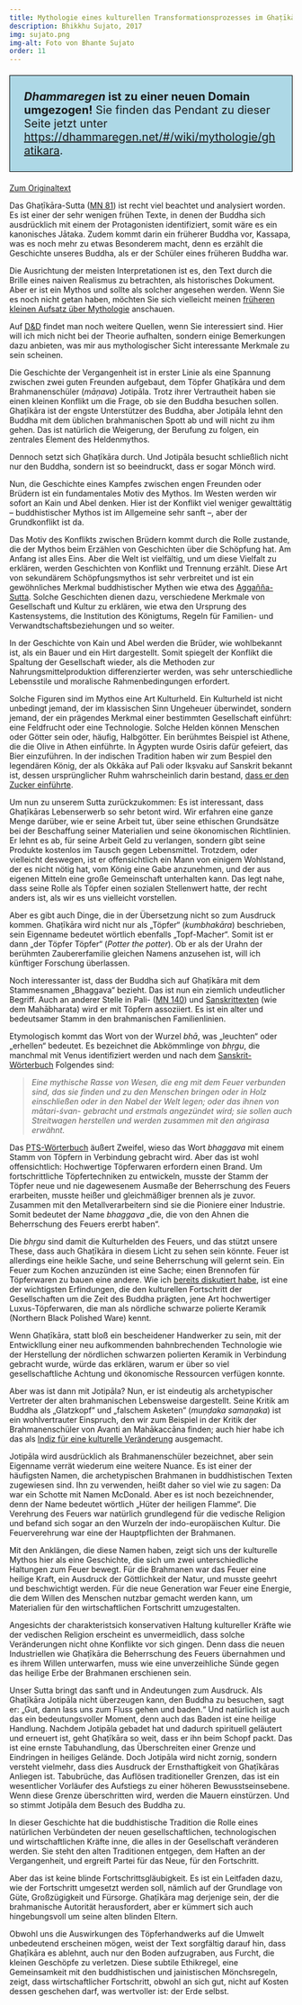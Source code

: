```yaml
---
title: Mythologie eines kulturellen Transformationsprozesses im Ghaṭīkāra-Sutta
description: Bhikkhu Sujato, 2017
img: sujato.png
img-alt: Foto von Bhante Sujato
order: 11
---
```


<p style="padding: 25px;
  border: thin solid black;
  background-color: lightblue;
  padding: 25px;
  font-size: 20px;"
><b><em>Dhammaregen</em> ist zu einer neuen Domain umgezogen!</b> Sie finden das Pendant zu dieser Seite jetzt unter <a href="https://dhammaregen.net/#/wiki/mythologie/ghatikara">https://dhammaregen.net/#/wiki/mythologie/ghatikara</a>.
</p>

[Zum Originaltext](https://discourse.suttacentral.net/t/a-mythology-of-cultural-transformation-in-the-gha-ikara-sutta/4657)

Das Ghaṭīkāra-Sutta ([MN 81](/suttas/#mn81/de/sabbamitta:0.1)) ist recht viel beachtet und analysiert worden. Es ist einer der sehr wenigen frühen Texte, in denen der Buddha sich ausdrücklich mit einem der Protagonisten identifiziert, somit wäre es ein kanonisches Jātaka. Zudem kommt darin ein früherer Buddha vor, Kassapa, was es noch mehr zu etwas Besonderem macht, denn es erzählt die Geschichte unseres Buddha, als er der  Schüler eines früheren Buddha war.

Die Ausrichtung der meisten Interpretationen ist es, den Text durch die Brille eines naiven Realismus zu betrachten, als historisches Dokument. Aber er ist ein Mythos und sollte als solcher angesehen werden. Wenn Sie es noch nicht getan haben, möchten Sie sich vielleicht meinen [früheren kleinen Aufsatz über Mythologie](/Mythologie/Mythos) anschauen.

Auf [D&D](https://discourse.suttacentral.net) findet man noch weitere Quellen, wenn Sie interessiert sind. Hier will ich mich nicht bei der Theorie aufhalten, sondern einige Bemerkungen dazu anbieten, was mir aus mythologischer Sicht interessante Merkmale zu sein scheinen.

Die Geschichte der Vergangenheit ist in erster Linie als eine Spannung zwischen zwei guten Freunden aufgebaut, dem Töpfer Ghaṭīkāra und dem Brahmanenschüler (*māṇava*) Jotipāla. Trotz ihrer Vertrautheit haben sie einen kleinen Konflikt um die Frage, ob sie den Buddha besuchen sollen. Ghaṭīkāra ist der engste Unterstützer des Buddha, aber Jotipāla lehnt den Buddha mit dem üblichen brahmanischen Spott ab und will nicht zu ihm gehen. Das ist natürlich die Weigerung, der Berufung zu folgen, ein zentrales Element des Heldenmythos.

Dennoch setzt sich Ghaṭīkāra durch. Und Jotipāla besucht schließlich nicht nur den Buddha, sondern ist so beeindruckt, dass er sogar Mönch wird.

Nun, die Geschichte eines Kampfes zwischen engen Freunden oder Brüdern ist ein fundamentales Motiv des Mythos. Im Westen werden wir sofort an Kain und Abel denken. Hier ist der Konflikt viel weniger gewalttätig – buddhistischer Mythos ist im Allgemeine sehr sanft –, aber der Grundkonflikt ist da.

Das Motiv des Konflikts zwischen Brüdern kommt durch die Rolle zustande, die der Mythos beim Erzählen von Geschichten über die Schöpfung hat. Am Anfang ist alles Eins. Aber die Welt ist vielfältig, und um diese Vielfalt zu erklären, werden Geschichten von Konflikt und Trennung erzählt. Diese Art von sekundärem Schöpfungsmythos ist sehr verbreitet und ist ein gewöhnliches Merkmal buddhistischer Mythen wie etwa des [Aggañña-Sutta](/suttas/#dn27/de/sabbamitta:0.1). Solche Geschichten dienen dazu, verschiedene Merkmale von Gesellschaft und Kultur zu erklären, wie etwa den Ursprung des Kastensystems, die Institution des Königtums, Regeln für Familien- und Verwandtschaftsbeziehungen und so weiter.

In der Geschichte von Kain und Abel werden die Brüder, wie wohlbekannt ist, als ein Bauer und ein Hirt dargestellt. Somit spiegelt der Konflikt die Spaltung der Gesellschaft wieder, als die Methoden zur Nahrungsmittelproduktion differenzierter werden, was sehr unterschiedliche Lebensstile und moralische Rahmenbedingungen erfordert.

Solche Figuren sind im Mythos eine Art Kulturheld. Ein Kulturheld ist nicht unbedingt jemand, der im klassischen Sinn Ungeheuer überwindet, sondern jemand, der ein prägendes Merkmal einer bestimmten Gesellschaft einführt: eine Feldfrucht oder eine Technologie. Solche Helden können Menschen oder Götter sein oder, häufig, Halbgötter. Ein berühmtes Beispiel ist Athene, die die Olive in Athen einführte. In Ägypten wurde Osiris dafür gefeiert, das Bier einzuführen. In der indischen Tradition haben wir zum Bespiel den legendären König, der als Okkāka auf Pali oder Ikṣvaku auf Sanskrit bekannt ist, dessen ursprünglicher Ruhm wahrscheinlich darin bestand, [dass er den Zucker einführte](https://en.wikipedia.org/wiki/Solar_dynasty#In_Jainism).

Um nun zu unserem Sutta zurückzukommen: Es ist interessant, dass Ghaṭīkāras Lebenserwerb so sehr betont wird. Wir erfahren eine ganze Menge darüber, wie er seine Arbeit tut, über seine ethischen Grundsätze bei der Beschaffung seiner Materialien und seine ökonomischen Richtlinien. Er lehnt es ab, für seine Arbeit Geld zu verlangen, sondern gibt seine Produkte kostenlos im Tausch gegen Lebensmittel. Trotzdem, oder vielleicht deswegen, ist er offensichtlich ein Mann von einigem Wohlstand, der es nicht nötig hat, vom König eine Gabe anzunehmen, und der aus eigenen Mitteln eine große Gemeinschaft unterhalten kann. Das legt nahe, dass seine Rolle als Töpfer einen sozialen Stellenwert hatte, der recht anders ist, als wir es uns vielleicht vorstellen.

Aber es gibt auch Dinge, die in der Übersetzung nicht so zum Ausdruck kommen. Ghaṭīkāra wird nicht nur als „Töpfer“ (*kumbhakāra*) beschrieben, sein Eigenname bedeutet wörtlich ebenfalls „Topf-Macher“. Somit ist er dann „der Töpfer Töpfer“ (*Potter the potter*). Ob er als der Urahn der berühmten Zaubererfamilie gleichen Namens anzusehen ist, will ich künftiger Forschung überlassen.

Noch interessanter ist, dass der Buddha sich auf Ghaṭīkāra mit dem Stammesnamen „Bhaggava“ bezieht. Das ist nun ein ziemlich undeutlicher Begriff. Auch an anderer Stelle in Pali- ([MN 140](/suttas/#mn140/de/sabbamitta:0.1)) und [Sanskrittexten](http://sanskritdictionary.com/bh%C4%81rgava/163270/1) (wie dem Mahābharata) wird er mit Töpfern assoziiert. Es ist ein alter und bedeutsamer Stamm in den brahmanischen Familienlinien.

Etymologisch kommt das Wort von der Wurzel *bhā*, was „leuchten“ oder „erhellen“ bedeutet. Es bezeichnet die Abkömmlinge von *bhṛgu*, die manchmal mit Venus identifiziert werden und nach dem [Sanskrit-Wörterbuch](http://sanskritdictionary.com/bh%E1%B9%9Bgu/165883/1) Folgendes sind:

>*Eine mythische Rasse von Wesen, die eng mit dem Feuer verbunden sind, das sie finden und zu den Menschen bringen oder in Holz einschließen oder in den Nabel der Welt legen; oder das ihnen von *mātari-śvan-* gebracht und erstmals angezündet wird; sie sollen auch Streitwagen herstellen und werden zusammen mit den *aṅgirasa* erwähnt.*

Das [PTS-Wörterbuch](https://suttacentral.net/define/bhaggava) äußert Zweifel, wieso das Wort *bhaggava* mit einem Stamm von Töpfern in Verbindung gebracht wird. Aber das ist wohl offensichtlich: Hochwertige Töpferwaren erfordern einen Brand. Um fortschrittliche Töpfertechniken zu entwickeln, musste der Stamm der Töpfer neue und nie dagewesenem Ausmaße der Beherrschung des Feuers erarbeiten, musste heißer und gleichmäßiger brennen als je zuvor. Zusammen mit den Metallverarbeitern sind sie die Pioniere einer Industrie. Somit bedeutet der Name *bhaggava* „die, die von den Ahnen die Beherrschung des Feuers ererbt haben“.

Die *bhṛgu* sind damit die Kulturhelden des Feuers, und das stützt unsere These, dass auch Ghaṭīkāra in diesem Licht zu sehen sein könnte. Feuer ist allerdings eine heikle Sache, und seine Beherrschung will gelernt sein. Ein Feuer zum Kochen anzuzünden ist eine Sache; einen Brennofen für Töpferwaren zu bauen eine andere. Wie ich [bereits diskutiert habe](/Mythologie/keramik), ist eine der wichtigsten Erfindungen, die den kulturellen Fortschritt der Gesellschaften um die Zeit des Buddha prägten, jene Art hochwertiger Luxus-Töpferwaren, die man als nördliche schwarze polierte Keramik (Northern Black Polished Ware) kennt.

Wenn Ghaṭīkāra, statt bloß ein bescheidener Handwerker zu sein, mit der Entwickllung einer neu aufkommenden bahnbrechenden Technologie wie der Herstellung der nördlichen schwarzen polierten Keramik in Verbindung gebracht wurde, würde das erklären, warum er über so viel gesellschaftliche Achtung und ökonomische Ressourcen verfügen konnte.

Aber was ist dann mit Jotipāla? Nun, er ist eindeutig als archetypischer Vertreter der alten brahmanischen Lebensweise dargestellt. Seine Kritik am Buddha als „Glatzkopf“ und „falschem Asketen“ (*muṇḍaka samaṇaka*) ist ein wohlvertrauter Einspruch, den wir zum Beispiel in der Kritik der Brahmanenschüler von Avanti an Mahākaccāna finden; auch hier habe ich das als [Indiz für eine kulturelle Veränderung](/Mythologie/mahakaccana) ausgemacht.

Jotipāla wird ausdrücklich als Brahmanenschüler bezeichnet, aber sein Eigenname verrät wiederum eine weitere Nuance. Es ist einer der häufigsten Namen, die archetypischen Brahmanen in buddhistischen Texten zugewiesen sind. Ihn zu verwenden, heißt daher so viel wie zu sagen: Da war ein Schotte mit Namen McDonald. Aber es ist noch bezeichnender, denn der Name bedeutet wörtlich „Hüter der heiligen Flamme“. Die Verehrung des Feuers war natürlich grundlegend für die vedische Religion und befand sich sogar an den Wurzeln der indo-europäischen Kultur. Die Feuerverehrung war eine der Hauptpflichten der Brahmanen.

Mit den Anklängen, die diese Namen haben, zeigt sich uns der kulturelle Mythos hier als eine Geschichte, die sich um zwei unterschiedliche Haltungen zum Feuer bewegt. Für die Brahmanen war das Feuer eine heilige Kraft, ein Ausdruck der Göttlichkeit der Natur, und musste geehrt und beschwichtigt werden. Für die neue Generation war Feuer eine Energie, die dem Willen des Menschen nutzbar gemacht werden kann, um Materialien für den wirtschaftlichen Fortschritt umzugestalten.

Angesichts der charakteristsich konservativen Haltung kultureller Kräfte wie der vedischen Religion erscheint es unvermeidlich, dass solche Veränderungen nicht ohne Konflikte vor sich gingen. Denn dass die neuen Industriellen wie Ghaṭīkāra die Beherrschung des Feuers übernahmen und es ihrem Willen unterwarfen, muss wie eine unverzeihliche Sünde gegen das heilige Erbe der Brahmanen erschienen sein.

Unser Sutta bringt das sanft und in Andeutungen zum Ausdruck. Als Ghaṭīkāra Jotipāla nicht überzeugen kann, den Buddha zu besuchen, sagt er: „Gut, dann lass uns zum Fluss gehen und baden.“ Und natürlich ist auch das ein bedeutungsvoller Moment, denn auch das Baden ist eine heilige Handlung. Nachdem Jotipāla gebadet hat und dadurch spirituell geläutert und erneuert ist, geht Ghaṭīkāra so weit, dass er ihn beim Schopf packt. Das ist eine ernste Tabuhandlung, das Überschreiten einer Grenze und Eindringen in heiliges Gelände. Doch Jotipāla wird nicht zornig, sondern versteht vielmehr, dass dies Ausdruck der Ernsthaftigkeit von Ghaṭīkāras Anliegen ist. Tabubrüche, das Auflösen traditioneller Grenzen, das ist ein wesentlicher Vorläufer des Aufstiegs zu einer höheren Bewusstseinsebene. Wenn diese Grenze überschritten wird, werden die Mauern einstürzen. Und so stimmt Jotipāla dem Besuch des Buddha zu.

In dieser Geschichte hat die buddhistische Tradition die Rolle eines natürlichen Verbündeten der neuen gesellschaftlichen, technologischen und wirtschaftlichen Kräfte inne, die alles in der Gesellschaft veränderen werden. Sie steht den alten Traditionen entgegen, dem Haften an der Vergangenheit, und ergreift Partei für das Neue, für den Fortschritt.

Aber das ist keine blinde Fortschrittsgläubigkeit. Es ist ein Leitfaden dazu, wie der Fortschritt umgesetzt werden soll, nämlich auf der Grundlage von Güte, Großzügigkeit und Fürsorge. Ghaṭīkāra mag derjenige sein, der die brahmanische Autorität herausfordert, aber er kümmert sich auch hingebungsvoll um seine alten blinden Eltern.

Obwohl uns die Auswirkungen des Töpferhandwerks auf die Umwelt unbedeutend erscheinen mögen, weist der Text sorgfältig darauf hin, dass Ghaṭīkāra es ablehnt, auch nur den Boden aufzugraben, aus Furcht, die kleinen Geschöpfe zu verletzen. Diese subtile Ethikregel, eine Gemeinsamkeit mit den buddhistischen und jainistischen Mönchsregeln, zeigt, dass wirtschaftlicher Fortschritt, obwohl an sich gut, nicht auf Kosten dessen geschehen darf, was wertvoller ist: der Erde selbst.
